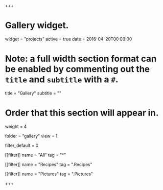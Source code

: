 +++
# Gallery widget.
widget = "projects"
active = true
date = 2016-04-20T00:00:00

# Note: a full width section format can be enabled by commenting out the `title` and `subtitle` with a `#`.
title = "Gallery"
subtitle = ""


# Order that this section will appear in.
weight = 4

folder = "gallery"
view = 1

filter_default = 0

[[filter]]
    name = "All"
    tag = "*"

[[filter]]
    name = "Recipes"
    tag = ".Recipes"

[[filter]]
    name = "Pictures"
    tag = ".Pictures"

+++


